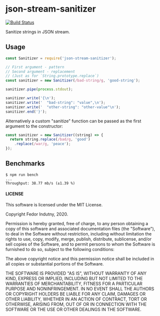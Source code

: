 # json-stream-sanitizer
[![Build Status](https://secure.travis-ci.org/indutny/json-stream-sanitizer.svg)](http://travis-ci.org/indutny/json-stream-sanitizer)

Sanitize strings in JSON stream.

## Usage

```js
const Sanitizer = require('json-stream-sanitizer');

// First argument - pattern
// Second argument - replacement
// (Just as for `String.prototype.replace`)
const sanitizer = new Sanitizer(/bad-string/g, 'good-string');

sanitizer.pipe(process.stdout);

sanitizer.write('{\n');
sanitizer.write('  "bad-string": "value",\n');
sanitizer.write('  "other-string": "other-value"\n');
sanitizer.end('}');
```

Alternatively a custom "sanitize" function can be passed as the first argument
to the constructor:
```js
const sanitizer = new Sanitizer((string) => {
  return string.replace(/bad/g, 'good')
    .replace(/war/g, 'peace');
});
```

## Benchmarks

```
$ npm run bench
...
Throughput: 38.77 mb/s (±1.39 %)
```

#### LICENSE

This software is licensed under the MIT License.

Copyright Fedor Indutny, 2020.

Permission is hereby granted, free of charge, to any person obtaining a
copy of this software and associated documentation files (the
"Software"), to deal in the Software without restriction, including
without limitation the rights to use, copy, modify, merge, publish,
distribute, sublicense, and/or sell copies of the Software, and to permit
persons to whom the Software is furnished to do so, subject to the
following conditions:

The above copyright notice and this permission notice shall be included
in all copies or substantial portions of the Software.

THE SOFTWARE IS PROVIDED "AS IS", WITHOUT WARRANTY OF ANY KIND, EXPRESS
OR IMPLIED, INCLUDING BUT NOT LIMITED TO THE WARRANTIES OF
MERCHANTABILITY, FITNESS FOR A PARTICULAR PURPOSE AND NONINFRINGEMENT. IN
NO EVENT SHALL THE AUTHORS OR COPYRIGHT HOLDERS BE LIABLE FOR ANY CLAIM,
DAMAGES OR OTHER LIABILITY, WHETHER IN AN ACTION OF CONTRACT, TORT OR
OTHERWISE, ARISING FROM, OUT OF OR IN CONNECTION WITH THE SOFTWARE OR THE
USE OR OTHER DEALINGS IN THE SOFTWARE.
